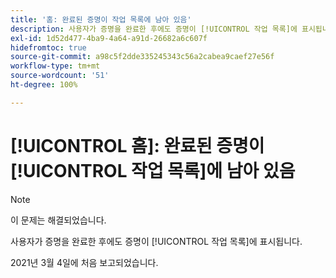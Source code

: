 ```yaml
---
title: '홈: 완료된 증명이 작업 목록에 남아 있음'
description: 사용자가 증명을 완료한 후에도 증명이 [!UICONTROL 작업 목록]에 표시됩니다.
exl-id: 1d52d477-4ba9-4a64-a91d-26682a6c607f
hidefromtoc: true
source-git-commit: a98c5f2dde335245343c56a2cabea9caef27e56f
workflow-type: tm+mt
source-wordcount: '51'
ht-degree: 100%

---
```


# [!UICONTROL 홈]: 완료된 증명이 [!UICONTROL 작업 목록]에 남아 있음

>[!NOTE]
>
>이 문제는 해결되었습니다.

사용자가 증명을 완료한 후에도 증명이 [!UICONTROL 작업 목록]에 표시됩니다.

2021년 3월 4일에 처음 보고되었습니다.
